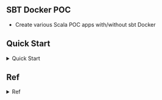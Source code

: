## SBT Docker POC
- Create various Scala POC apps with/without sbt Docker

## Quick Start
<details>
<summary>Quick Start</summary>

- [Basic Example](./BasicExample)
```bash
# BasicExample
cd BasicExample
sbt docker
docker run -d --restart=always sbtdocker/basic-example
# check
docker ps -a
docker logs -f <Container ID>
```

- [Akka app Docker](./akkahttp-docker-example)
```bash
# akkahttp-docker-example
cd akkahttp-docker-example
sbt docker
docker run -d -p 9090:8080 --restart=always default/akkahttp-docker-example
# check
curl localhost:9090/hello

```
- [Finatra app Docker](./Finatra-docker-example)
```bash 
# Finatra-docker-example
cd Finatra-docker-example
#sbt docker
sbt docker:publishLocal
docker images
#docker run -it ef3371fa8946 # docker run -it <image_id>
docker run -d -p 8888:8888 --restart=always <image_id>
#docker run -d -p 9090:8080 --restart=always default/akkahttp-docker-example

# check
curl localhost:8888/hello
curl localhost:8888/wazzup
#curl localhost:9990

# check log
docker ps -a 
docker logs -f <image_id>

# manually
sbt clean compile
sbt clean assembly
#java -cp target/scala-2.11/FinatraHelloWorld-assembly-1.0.jar com.twitter.dev.HelloWorld
java -cp target/scala-2.11/FinatraHelloWorld-assembly-1.0.jar com.twitter.server.FinatraApp
```

- [urlShortener](./urlShortener) : URL shortener app
- [CRMApI](./CRMApI) : CRM demo API

## Inin the project
```bash
# make a prpject /ScalaScraper
cd sbtDockerPOC
mkdir ScalaScraper 
cd ScalaScraper
sbt new scala/scala-seed.g8 -o app
# then the file structure should look like below, if success

```
</details>

## Ref
<details>
<summary>Ref</summary>

- sbt Docker
	- https://velvia.github.io/Docker-Scala-Sbt/
	- https://www.scala-sbt.org/sbt-native-packager/formats/docker.html
	- https://github.com/marcuslonnberg/sbt-docker
	- https://ithelp.ithome.com.tw/articles/10192036
- Scala works with json
	- https://mungingdata.com/scala/read-write-json/
	- https://github.com/lihaoyi/os-lib#getting-started
- Akka
	- Intro
		- https://www.baeldung.com/scala/category/akka 
	- example code
		- https://github.com/akka/akka-platform-guide/tree/main/docs-source/docs/modules/how-to/examples
		- https://github.com/yennanliu/akka-sample-cluster-docker-compose-scala
- Plat framework (prod ready framework, like django)
	- Intro
		- https://www.baeldung.com/scala/category/play-framework
		- https://www.playframework.com/

</details>
